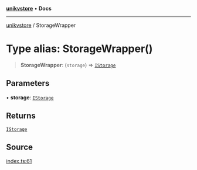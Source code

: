 [**unikvstore**](../README.md) • **Docs**

***

[unikvstore](../globals.md) / StorageWrapper

# Type alias: StorageWrapper()

> **StorageWrapper**: (`storage`) => [`IStorage`](../interfaces/IStorage.md)

## Parameters

• **storage**: [`IStorage`](../interfaces/IStorage.md)

## Returns

[`IStorage`](../interfaces/IStorage.md)

## Source

[index.ts:61](https://github.com/ivanzzeth/unikvstore/blob/845c3ab29b210f471f813e2c89f72934b47de796/src/index.ts#L61)
